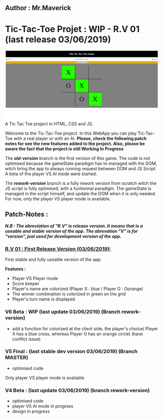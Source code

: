 ## Author : Mr.Maverick
# Tic-Tac-Toe Projet : WIP - R.V 01 (last release 03/06/2019) 

<img src="imgs/Tic-Tac-Toe - .png"
     alt="Markdown Monster icon"
     style="float: left; margin-right: 10px;" />

A Tic Tac Toe project in HTML, CSS and JS. 

Welcome to the Tic-Tac-Toe project. 
In this WebApp you can play Tic-Tac-Toe with a real player or with an AI. 
**Please, check the following patch notes for see the new features added to the project. 
Also, please be aware the fact that the project is still Working In Progress**


The ***old-version*** branch is the first version of this game. 
The code is not optimised because the gameState paradigm has to managed with the DOM, witch bring the app to always running request between DOM and JS Script.
A beta of the player VS AI mode were started. 

The ***rework-version*** branch is a fully rework version from scratch witch the JS script is fully optimised, with a funtionnal paradigm.
The gameState is managed in the script himself, and update the DOM when it is only needed.
For now, only the player VS player mode is available.


## Patch-Notes : 

***N.B : The abreviation of "R.V" is release version. It means that is a useable and stable version of the app.
The abrevation "V" is for "version", just used for development version of the app.***



### [R.V 01 : First Release Version (03/06/2019): ](https://gitlab.com/alex.ray.dupont/tic-tac-toe/releases)

First stable and fully useable version of the app. 

**Features :**

- Player VS Player mode
- Score keeper
- Player's name are colorized (Player X : blue / Player O : Oorange)
- The winner combination is colorized in green on the grid
- Player's turn name is displayed

### V6 Beta : WIP (last update 03/06/2019) (Branch rework-version)

- add a function for colorized at the client side, the player's choice( Player X has a blue cross, whereas Player O has an orange circle) (have conflict issue)

### V5 Final : (last stable dev version 03/06/2019) (Branch MASTER)

- optimised code 

Only player VS player mode is available

### V4 Beta : (last update 03/06/2019) (branch rework-version) 

- optimised code
- player VS AI mode in progress
- design in progress
